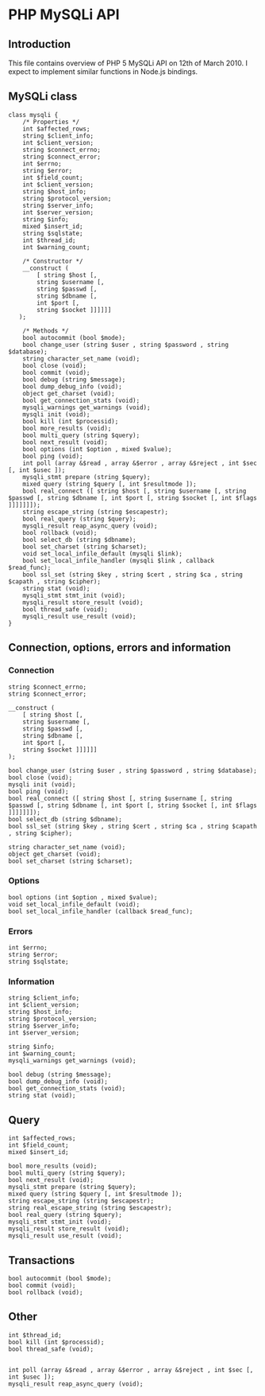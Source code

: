 PHP MySQLi API
==============

Introduction
------------

This file contains overview of PHP 5 MySQLi API on 12th of March 2010.
I expect to implement similar functions in Node.js bindings.


MySQLi class
------------

    class mysqli {
        /* Properties */
        int $affected_rows;
        string $client_info;
        int $client_version;
        string $connect_errno;
        string $connect_error;
        int $errno;
        string $error;
        int $field_count;
        int $client_version;
        string $host_info;
        string $protocol_version;
        string $server_info;
        int $server_version;
        string $info;
        mixed $insert_id;
        string $sqlstate;
        int $thread_id;
        int $warning_count;
        
        /* Constructor */
        __construct (
            [ string $host [,
            string $username [,
            string $passwd [,
            string $dbname [,
            int $port [,
            string $socket ]]]]]]
       );
        
        /* Methods */
        bool autocommit (bool $mode);
        bool change_user (string $user , string $password , string $database);
        string character_set_name (void);
        bool close (void);
        bool commit (void);
        bool debug (string $message);
        bool dump_debug_info (void);
        object get_charset (void);
        bool get_connection_stats (void);
        mysqli_warnings get_warnings (void);
        mysqli init (void);
        bool kill (int $processid);
        bool more_results (void);
        bool multi_query (string $query);
        bool next_result (void);
        bool options (int $option , mixed $value);
        bool ping (void);
        int poll (array &$read , array &$error , array &$reject , int $sec [, int $usec ]);
        mysqli_stmt prepare (string $query);
        mixed query (string $query [, int $resultmode ]);
        bool real_connect ([ string $host [, string $username [, string $passwd [, string $dbname [, int $port [, string $socket [, int $flags ]]]]]]]);
        string escape_string (string $escapestr);
        bool real_query (string $query);
        mysqli_result reap_async_query (void);
        bool rollback (void);
        bool select_db (string $dbname);
        bool set_charset (string $charset);
        void set_local_infile_default (mysqli $link);
        bool set_local_infile_handler (mysqli $link , callback $read_func);
        bool ssl_set (string $key , string $cert , string $ca , string $capath , string $cipher);
        string stat (void);
        mysqli_stmt stmt_init (void);
        mysqli_result store_result (void);
        bool thread_safe (void);
        mysqli_result use_result (void);
    }


Connection, options, errors and information
------------------------------------------

### Connection ###

    string $connect_errno;
    string $connect_error;
    
    __construct (
        [ string $host [,
        string $username [,
        string $passwd [,
        string $dbname [,
        int $port [,
        string $socket ]]]]]]
    );
    
    bool change_user (string $user , string $password , string $database);
    bool close (void);
    mysqli init (void);
    bool ping (void);
    bool real_connect ([ string $host [, string $username [, string $passwd [, string $dbname [, int $port [, string $socket [, int $flags ]]]]]]]);
    bool select_db (string $dbname);
    bool ssl_set (string $key , string $cert , string $ca , string $capath , string $cipher);
    
    string character_set_name (void);
    object get_charset (void);
    bool set_charset (string $charset);


### Options ###

    bool options (int $option , mixed $value);
    void set_local_infile_default (void);
    bool set_local_infile_handler (callback $read_func);


### Errors ###

    int $errno;
    string $error;
    string $sqlstate;


### Information ###

    string $client_info;
    int $client_version;
    string $host_info;
    string $protocol_version;
    string $server_info;
    int $server_version;
    
    string $info;
    int $warning_count;
    mysqli_warnings get_warnings (void);
    
    bool debug (string $message);
    bool dump_debug_info (void);
    bool get_connection_stats (void);
    string stat (void);


Query
-----

    int $affected_rows;
    int $field_count;
    mixed $insert_id;
    
    bool more_results (void);
    bool multi_query (string $query);
    bool next_result (void);
    mysqli_stmt prepare (string $query);
    mixed query (string $query [, int $resultmode ]);
    string escape_string (string $escapestr);
    string real_escape_string (string $escapestr);
    bool real_query (string $query);
    mysqli_stmt stmt_init (void);
    mysqli_result store_result (void);
    mysqli_result use_result (void);


Transactions
------------

    bool autocommit (bool $mode);
    bool commit (void);
    bool rollback (void);


Other
-----

    int $thread_id;
    bool kill (int $processid);
    bool thread_safe (void);    


    int poll (array &$read , array &$error , array &$reject , int $sec [, int $usec ]);
    mysqli_result reap_async_query (void);

